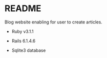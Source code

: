 # README

Blog website enabling for user to create articles.

* Ruby v3.1.1

* Rails 6.1.4.6

* Sqlite3 database

